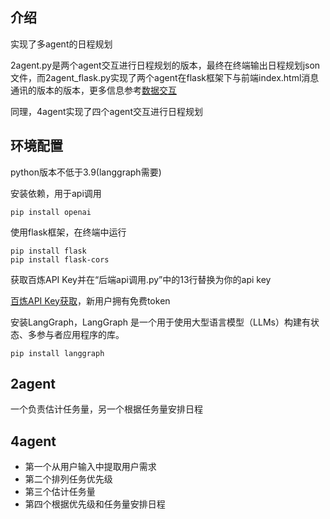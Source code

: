 ## 介绍
实现了多agent的日程规划

2agent.py是两个agent交互进行日程规划的版本，最终在终端输出日程规划json文件，而2agent_flask.py实现了两个agent在flask框架下与前端index.html消息通讯的版本的版本，更多信息参考[数据交互](../前后端数据交互)

同理，4agent实现了四个agent交互进行日程规划

## 环境配置
python版本不低于3.9(langgraph需要)

安装依赖，用于api调用
```
pip install openai
```

使用flask框架，在终端中运行
```
pip install flask 
pip install flask-cors
```

获取百炼API Key并在“后端api调用.py”中的13行替换为你的api key

[百炼API Key获取](https://bailian.console.aliyun.com/?tab=model#/api-key)，新用户拥有免费token

安装LangGraph，LangGraph 是一个用于使用大型语言模型（LLMs）构建有状态、多参与者应用程序的库。
```
pip install langgraph
```

## 2agent
一个负责估计任务量，另一个根据任务量安排日程

## 4agent
- 第一个从用户输入中提取用户需求
- 第二个排列任务优先级
- 第三个估计任务量
- 第四个根据优先级和任务量安排日程


